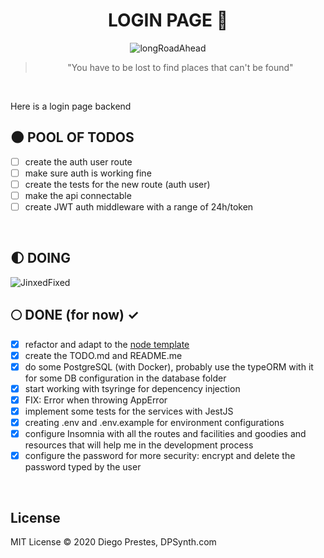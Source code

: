 <div align="center">

# LOGIN PAGE :milky_way:

<img alt="longRoadAhead" src="https://thumbs.gfycat.com/CanineSameEwe-small.gif" />
<blockquote >"You have to be lost to find places that can't be found"</blockquote>
</br>
</div>

Here is a login page backend

## :new_moon: POOL OF TODOS

* [ ] create the auth user route
* [ ] make sure auth is working fine
* [ ] create the tests for the new route (auth user)
* [ ] make the api connectable
* [ ] create JWT auth middleware with a range of 24h/token

</br>

## :first_quarter_moon: DOING 

<img alt="JinxedFixed" src="./git_assets/jinxfix.gif" />

</br>

## :full_moon: DONE (for now) ✓

* [x] refactor and adapt to the [node template](https://github.com/DiegoPrestesGit/node-typescript)
* [x] create the TODO.md and README.me
* [x] do some PostgreSQL (with Docker), probably use the typeORM with it for some DB configuration in the database folder
* [x] start working with tsyringe for depencency injection
* [x] FIX: Error when throwing AppError
* [x] implement some tests for the services with JestJS
* [x] creating .env and .env.example for environment configurations
* [x] configure Insomnia with all the routes and facilities and goodies and resources that will help me in the development process
* [x] configure the password for more security: encrypt and delete the password typed by the user

</br>


## License

MIT License © 2020 Diego Prestes, DPSynth.com
